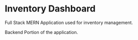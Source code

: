 # Inventory Dashboard

Full Stack MERN Application used for inventory management.

Backend Portion of the application.